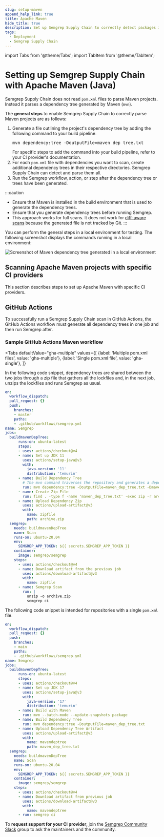 ```yaml
---
slug: setup-maven
append_help_link: true
title: Apache Maven
hide_title: true
description: Set up Semgrep Supply Chain to correctly detect packages in Maven.
tags:
  - Deployment
  - Semgrep Supply Chain
---
```



import Tabs from '@theme/Tabs';
import TabItem from '@theme/TabItem';

# Setting up Semgrep Supply Chain with Apache Maven (Java)

Semgrep Supply Chain does not read `pom.xml` files to parse Maven projects. Instead it parses a dependency tree generated by Maven (`mvn`).

The **general steps** to enable Semgrep Supply Chain to correctly parse Maven projects are as follows:

<ol>
    <li>Generate a file outlining the project's dependency tree by adding the following command to your build pipeline:<br />
    <pre class="language-bash">mvn dependency:tree -DoutputFile=maven_dep_tree.txt</pre>
    For specific steps to add the command into your build pipeline, refer to your CI provider's documentation.</li>
    <li>For each <code>pom.xml</code> file with dependencies you want to scan, create additional dependency trees in their respective directories. Semgrep Supply Chain can detect and parse them all.</li>
    <li>Run the Semgrep workflow, action, or step after the dependency tree or trees have been generated.</li>
</ol>

:::caution
* Ensure that Maven is installed in the build environment that is used to generate the dependency trees.
* Ensure that you generate dependency trees before running Semgrep.
* This approach works for full scans. It does not work for [diff-aware scans](/deployment/customize-ci-jobs#set-up-diff-aware-scans) because the generated file is not tracked by Git.
:::

You can perform the general steps in a local environment for testing. The following screenshot displays the commands running in a local environment:

![Screenshot of Maven dependency tree generated in a local environment](/img/ssc-maven-local.png)

## Scanning Apache Maven projects with specific CI providers

This section describes steps to set up Apache Maven with specific CI providers.

## GitHub Actions

To successfully run a Semgrep Supply Chain scan in GitHub Actions, the GitHub Actions workflow must generate all dependency trees in one job and then run Semgrep after.

### Sample GitHub Actions Maven workflow

<Tabs
    defaultValue="gha-multiple"
    values={[
    {label: 'Multiple pom.xml files', value: 'gha-multiple'},
    {label: 'Single pom.xml file', value: 'gha-single'},
    ]}
>

<TabItem value='gha-multiple'>

In the following code snippet, dependency trees are shared between the two jobs through a zip file that gathers all the lockfiles and, in the next job, unzips the lockfiles and runs Semgrep as usual.

```yaml
on:
  workflow_dispatch:
  pull_request: {}
  push:
    branches:
    - master
    paths:
    - .github/workflows/semgrep.yml
name: Semgrep
jobs:
  buildmavenDepTree:
      runs-on: ubuntu-latest
      steps:
      - uses: actions/checkout@v4
      - name: Set up JDK 11
        uses: actions/setup-java@v3
        with:
          java-version: '11'
          distribution: 'temurin'
      - name: Build Dependency Tree
        # The mvn command traverses the repository and generates a dependency tree for each pom.xml file
        run: mvn dependency:tree -DoutputFile=maven_dep_tree.txt -Dmaven.test.skip=true
      - name: Create Zip File
        run: find . -type f -name 'maven_dep_tree.txt' -exec zip -r archive.zip {} +
      - name: Upload Dependency Zip
        uses: actions/upload-artifact@v3
        with:
          name: zipfile
          path: archive.zip
  semgrep:
    needs: buildmavenDepTree
    name: Scan
    runs-on: ubuntu-20.04
    env:
      SEMGREP_APP_TOKEN: ${{ secrets.SEMGREP_APP_TOKEN }}
    container:
      image: semgrep/semgrep
    steps:
      - uses: actions/checkout@v4
      - name: Download artifact from the previous job
        uses: actions/download-artifact@v3
        with:
          name: zipfile
      - name: Semgrep Scan
        run: |
          unzip -o archive.zip
          semgrep ci
```

</TabItem>

<TabItem value='gha-single'>

The following code snippet is intended for repositories with a single `pom.xml` file.

```yaml
on:
  workflow_dispatch:
  pull_request: {}
  push:
    branches:
    - main
    paths:
    - .github/workflows/semgrep.yml
name: Semgrep
jobs:
  buildmavenDepTree:
      runs-on: ubuntu-latest
      steps:
      - uses: actions/checkout@v4
      - name: Set up JDK 17
        uses: actions/setup-java@v3
        with:
          java-version: '17'
          distribution: 'temurin'
      - name: Build with Maven
        run: mvn --batch-mode --update-snapshots package
      - name: Build Dependency Tree
        run: mvn dependency:tree -DoutputFile=maven_dep_tree.txt
      - name: Upload Dependency Tree Artifact
        uses: actions/upload-artifact@v3
        with:
          name: mavendeptree
          path: maven_dep_tree.txt
  semgrep:
    needs: buildmavenDepTree
    name: Scan
    runs-on: ubuntu-20.04
    env:
      SEMGREP_APP_TOKEN: ${{ secrets.SEMGREP_APP_TOKEN }}
    container:
      image: semgrep/semgrep
    steps:
      - uses: actions/checkout@v4
      - name: Download artifact from previous job
        uses: actions/download-artifact@v3
        with:
          name: mavendeptree
      - run: semgrep ci
```
</TabItem>

</Tabs>

To **request support for your CI provider**, join the [Semgrep Community Slack](https://go.semgrep.dev/slack)  group to ask the maintainers and the community.
